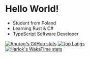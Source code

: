 # Hello World!

- Student from Poland
- Learning Rust & C#
- TypeScript Software Developer

[![Anurag's GitHub stats](https://github-readme-stats.vercel.app/api?username=mufaroxyz&show_icons=true&theme=tokyonight&border_color=141E62)](https://github.com/anuraghazra/github-readme-stats)
[![Top Langs](https://github-readme-stats.vercel.app/api/top-langs/?username=mufaroxyz&layout=compact&theme=tokyonight&border_color=141E62&langs_count=10)](https://github.com/anuraghazra/github-readme-stats)
<br />
[![Harlok's WakaTime stats](https://github-readme-stats.vercel.app/api/wakatime?&mufaro&username=mufaro&layout=compact&theme=tokyonight&border_color=141E62&custom_title=Activity&link=https://www.github.com/mufaroxyz&v=3)](https://github.com/anuraghazra/github-readme-stats)
